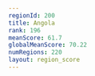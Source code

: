 ```yaml
---
regionId: 200
title: Angola
rank: 196
meanScore: 61.7
globalMeanScore: 70.22
numRegions: 220
layout: region_score
---
```

